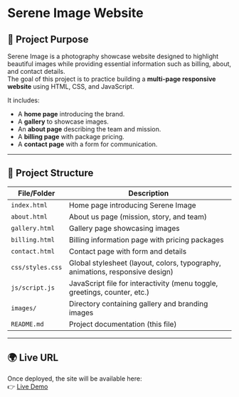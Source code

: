 #  Serene Image Website

## 📖 Project Purpose
Serene Image is a photography showcase website designed to highlight beautiful images while providing essential information such as billing, about, and contact details.  
The goal of this project is to practice building a **multi-page responsive website** using HTML, CSS, and JavaScript.

It includes:
- A **home page** introducing the brand.
- A **gallery** to showcase images.
- An **about page** describing the team and mission.
- A **billing page** with package pricing.
- A **contact page** with a form for communication.

---

## 📂 Project Structure

| File/Folder       | Description                                                                 |
|-------------------|-----------------------------------------------------------------------------|
| `index.html`      | Home page introducing Serene Image                                          |
| `about.html`      | About us page (mission, story, and team)                                    |
| `gallery.html`    | Gallery page showcasing images                                              |
| `billing.html`    | Billing information page with pricing packages                              |
| `contact.html`    | Contact page with form and details                                          |
| `css/styles.css`  |Global stylesheet (layout, colors, typography, animations, responsive design)|
| `js/script.js`    | JavaScript file for interactivity (menu toggle, greetings, counter, etc.)   |
| `images/`         | Directory containing gallery and branding images                            |
| `README.md`       | Project documentation (this file)                                           |

---

## 🌍 Live URL
Once deployed, the site will be available here:  
👉 [Live Demo]()  
